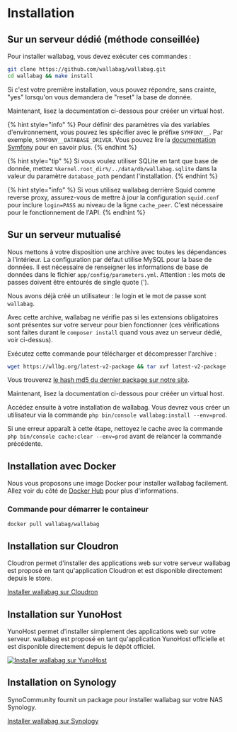 # Installation

## Sur un serveur dédié (méthode conseillée)

Pour installer wallabag, vous devez exécuter ces commandes :

```bash
git clone https://github.com/wallabag/wallabag.git
cd wallabag && make install
```

Si c'est votre première installation, vous pouvez répondre, sans crainte, "yes" lorsqu'on vous demandera de "reset" la base de donnée.

Maintenant, lisez la documentation ci-dessous pour crééer un virtual host.

{% hint style="info" %}
Pour définir des paramètres via des variables d'environnement, vous
pouvez les spécifier avec le préfixe `SYMFONY__`. Par exemple,
`SYMFONY__DATABASE_DRIVER`. Vous pouvez lire la [documentation
Symfony](http://symfony.com/doc/current/cookbook/configuration/external_parameters.html)
pour en savoir plus.
{% endhint %}

{% hint style="tip" %}
Si vous voulez utiliser SQLite en tant que base de donnée, mettez `%kernel.root_dir%/../data/db/wallabag.sqlite` dans la valeur du paramètre `database_path` pendant l'installation.
{% endhint %}

{% hint style="info" %}
Si vous utilisez wallabag derrière Squid comme reverse proxy, assurez-vous de mettre à jour la configuration `squid.conf` pour inclure `login=PASS` au niveau de la ligne `cache_peer`. C'est nécessaire pour le fonctionnement de l'API.
{% endhint %}

## Sur un serveur mutualisé

Nous mettons à votre disposition une archive avec toutes les dépendances
à l'intérieur. La configuration par défaut utilise MySQL pour la base de données. Il est nécessaire de renseigner les informations de base de données dans le fichier `app/config/parameters.yml`. Attention : les mots de passes doivent être entourés de single quote (').

Nous avons déjà créé un utilisateur : le login et le mot de passe sont
`wallabag`.

Avec cette archive, wallabag ne vérifie pas si les extensions
obligatoires sont présentes sur votre serveur pour bien fonctionner (ces
vérifications sont faites durant le `composer install` quand vous avez
un serveur dédié, voir ci-dessus).

Exécutez cette commande pour télécharger et décompresser l'archive :

```bash
wget https://wllbg.org/latest-v2-package && tar xvf latest-v2-package
```

Vous trouverez [le hash md5 du dernier package sur notre
site](https://static.wallabag.org/releases/).

Maintenant, lisez la documentation ci-dessous pour crééer un virtual
host. 

Accédez ensuite à votre installation de wallabag. 
Vous devrez vous créer un utilisateur via la commande
`php bin/console wallabag:install --env=prod`.

Si une erreur apparaît à cette étape, nettoyez le cache avec la commande `php bin/console cache:clear --env=prod` avant de relancer la commande précédente.

## Installation avec Docker

Nous vous proposons une image Docker pour installer wallabag facilement.
Allez voir du côté de [Docker
Hub](https://hub.docker.com/r/wallabag/wallabag/) pour plus
d'informations.

### Commande pour démarrer le containeur

```bash
docker pull wallabag/wallabag
```

## Installation sur Cloudron

Cloudron permet d'installer des applications web sur votre serveur
wallabag est proposé en tant qu'application Cloudron et est disponible
directement depuis le store.

[Installer wallabag sur
Cloudron](https://cloudron.io/store/org.wallabag.cloudronapp.html)

## Installation sur YunoHost

YunoHost permet d'installer simplement des applications web sur votre serveur.
wallabag est proposé en tant qu'application YunoHost officielle et est disponible
directement depuis le dépôt officiel.

[![Installer wallabag sur
YunoHost](https://install-app.yunohost.org/install-with-yunohost.png)](https://install-app.yunohost.org/?app=wallabag2)

## Installation on Synology

SynoCommunity fournit un package pour installer wallabag sur votre NAS Synology.

[Installer wallabag sur Synology](https://synocommunity.com/package/wallabag)
